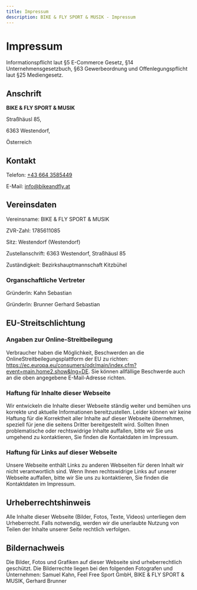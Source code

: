 ```yaml
---
title: Impressum
description: BIKE & FLY SPORT & MUSIK - Impressum
---
```

# Impressum

Informationspflicht laut §5 E-Commerce Gesetz, §14 Unternehmensgesetzbuch, §63 Gewerbeordnung und Offenlegungspflicht laut §25 Mediengesetz.

## Anschrift
<strong>BIKE & FLY SPORT & MUSIK</strong>

Straßhäusl 85, 

6363 Westendorf,

Österreich

## Kontakt

Telefon: <a href="tel:+436643585449">+43 664 3585449</a>

E-Mail: <a href="mailto:info@bikeandfly.at">info@bikeandfly.at</a>

## Vereinsdaten

Vereinsname: BIKE & FLY SPORT & MUSIK

ZVR-Zahl: 1785611085

Sitz: Westendorf (Westendorf)

Zustellanschrift: 6363 Westendorf, Straßhäusl 85

Zuständigkeit: Bezirkshauptmannschaft Kitzbühel

### Organschaftliche Vertreter

GründerIn: Kahn Sebastian

GründerIn: Brunner Gerhard Sebastian


## EU-Streitschlichtung

### Angaben zur Online-Streitbeilegung

Verbraucher haben die Möglichkeit, Beschwerden an die OnlineStreitbeilegungsplattform der EU zu richten: https://ec.europa.eu/consumers/odr/main/index.cfm?event=main.home2.show&lng=DE. Sie können allfällige Beschwerde auch an die oben angegebene E-Mail-Adresse richten.

### Haftung für Inhalte dieser Webseite

Wir entwickeln die Inhalte dieser Webseite ständig weiter und bemühen uns korrekte und aktuelle Informationen bereitzustellen. Leider können wir keine Haftung für die Korrektheit aller Inhalte auf dieser Webseite übernehmen, speziell für jene die seitens Dritter bereitgestellt wird. Sollten Ihnen problematische oder rechtswidrige Inhalte auffallen, bitte wir Sie uns umgehend zu kontaktieren, Sie finden die Kontaktdaten im Impressum.

### Haftung für Links auf dieser Webseite

Unsere Webseite enthält Links zu anderen Webseiten für deren Inhalt wir nicht verantwortlich sind. Wenn Ihnen rechtswidrige Links auf unserer Webseite auffallen, bitte wir Sie uns zu kontaktieren, Sie finden die Kontaktdaten im Impressum.


## Urheberrechtshinweis

Alle Inhalte dieser Webseite (Bilder, Fotos, Texte, Videos) unterliegen dem Urheberrecht. Falls notwendig, werden wir die unerlaubte Nutzung von Teilen der Inhalte unserer Seite rechtlich verfolgen.

## Bildernachweis

Die Bilder, Fotos und Grafiken auf dieser Webseite sind urheberrechtlich geschützt.
Die Bilderrechte liegen bei den folgenden Fotografen und Unternehmen: Samuel Kahn, Feel Free Sport GmbH, BIKE & FLY SPORT & MUSIK, Gerhard Brunner
 

